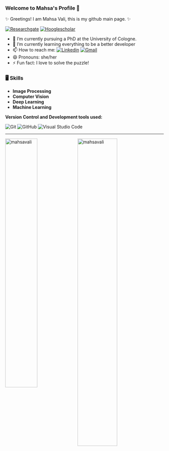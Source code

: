 ### Welcome to Mahsa's Profile 👋

✨ Greetings! I am Mahsa Vali, this is my github main page. ✨

[![Researchgate](https://img.shields.io/badge/-Researchgate-white?style=flat&logo=Researchgate&logoColor=black)](https://www.researchgate.net/profile/Mahsa-Vali/)
[![Hooglescholar](https://img.shields.io/badge/-GoogleScholar-black?style=flat&logo=Googlescholar&logoColor=blue)](https://scholar.google.com/citations?user=18wPZBQAAAAJ&hl=en#d=gs_hdr_drw&t=1689688458413/)

- 🔭 I’m currently pursuing a PhD at the University of Cologne.
- 🌱 I’m currently learning everything to be a better developer 
- 📫 How to reach me: [![Linkedin](https://img.shields.io/badge/-LinkedIn-blue?style=flat&logo=Linkedin&logoColor=white)](https://www.linkedin.com/in/mahsa-vali-8351ba172/)
[![Gmail](https://img.shields.io/badge/-Gmail-c14438?style=flat&logo=Gmail&logoColor=white)](mailto:mahsavali14@gmail.com)
- 😄 Pronouns: she/her
- ⚡ Fun fact: I love to solve the puzzle!

### 🖥 Skills

- **Image Processing**
- **Computer Vision**
- **Deep Learning**
- **Machine Learning**

**Version Control and Development tools used:**
<p>
  <img alt="Git" src="https://img.shields.io/badge/Git-F05032?logo=git&logoColor=white&style=flat"/>
  <img alt="GitHub" src="https://img.shields.io/badge/GitHub-181717?logo=github&logoColor=white&style=flat"/>
  <img alt="Visual Studio Code" src="https://img.shields.io/badge/Visual Studio Code-007ACC?logo=visual+studio+code&logoColor=white&style=flat" />
</p>


<hr>
<div>
  <img width="45%" align="left" src="https://github-readme-stats.vercel.app/api/top-langs?username=mahsavali&show_icons=true&locale=en&layout=compact" alt="mahsavali" />
  <img width="50%"  src="https://github-readme-streak-stats.herokuapp.com/?user=mahsavali&" alt="mahsavali" />
</div>

<!------------------------------------------>
